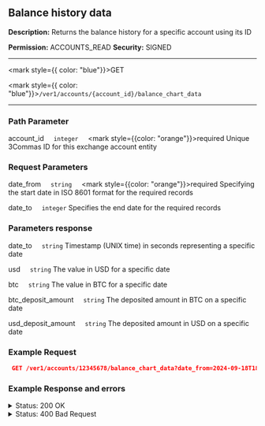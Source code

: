 ## Balance history data

**Description:** Returns the balance history for a specific account using its ID

**Permission:**  ACCOUNTS_READ
**Security:** SIGNED

----------

<mark style={{ color: "blue"}}>GET</mark>

<mark style={{ color: "blue"}}>`/ver1/accounts/{account_id}/balance_chart_data`</mark>

----------

### Path Parameter

   account_id&nbsp;&nbsp;&nbsp;&nbsp;&nbsp;<code>integer</code>&nbsp;&nbsp;&nbsp;&nbsp;&nbsp;<mark style={{color: "orange"}}>required</mark>
   Unique 3Commas ID for this exchange account entity

### Request Parameters

   date_from&nbsp;&nbsp;&nbsp;&nbsp;&nbsp;<code>string</code>&nbsp;&nbsp;&nbsp;&nbsp;&nbsp;<mark style={{color: "orange"}}>required</mark>
   Specifying the start date in ISO 8601 format for the required records

   date_to&nbsp;&nbsp;&nbsp;&nbsp;&nbsp;<code>integer</code>
   Specifies the end date for the required records

### Parameters response

   date_to&nbsp;&nbsp;&nbsp;&nbsp;&nbsp;<code>string</code>
   Timestamp (UNIX time) in seconds representing a specific date

   usd&nbsp;&nbsp;&nbsp;&nbsp;&nbsp;<code>string</code>
   The value in USD for a specific date

   btc&nbsp;&nbsp;&nbsp;&nbsp;&nbsp;<code>string</code>
   The value in BTC for a specific date

   btc_deposit_amount&nbsp;&nbsp;&nbsp;&nbsp;&nbsp;<code>string</code>
   The deposited amount in BTC on a specific date

   usd_deposit_amount&nbsp;&nbsp;&nbsp;&nbsp;&nbsp;<code>string</code>
   The deposited amount in USD on a specific date

### Example Request

```json
 GET /ver1/accounts/12345678/balance_chart_data?date_from=2024-09-18T18:58:55.469Z
```

### Example Response and errors

<details>
<summary>Status: 200 OK</summary>

```json
[
    {
        "date": 1726617600,
        "usd": 28.59,
        "btc": 0.000475,
        "btc_deposit_amount": 0.0,
        "usd_deposit_amount": 0.0
    },
    ...
    {
        "date": 1727873800,
        "usd": 29.31,
        "btc": 0.000481,
        "btc_deposit_amount": 0.0,
        "usd_deposit_amount": 0.0
    }
]
```

</details>
<details>
<summary>Status: 400 Bad Request</summary>
```json
{
    "error": "record_invalid",
    "error_description": "Invalid parameters",
    "error_attributes": {
        "date_from": [
            "is invalid"
        ]
    }
}
```
</details>
